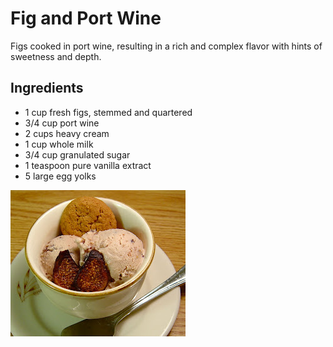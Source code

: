 # Fig and Port Wine

Figs cooked in port wine, resulting in a rich and complex flavor with hints of sweetness and depth.

## Ingredients

- 1 cup fresh figs, stemmed and quartered
- 3/4 cup port wine
- 2 cups heavy cream
- 1 cup whole milk
- 3/4 cup granulated sugar
- 1 teaspoon pure vanilla extract
- 5 large egg yolks

![Fig and port wine icecream](./fig.JPG)

